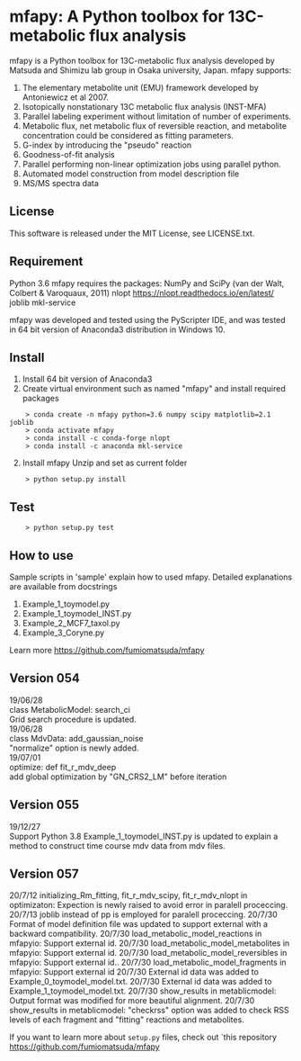 mfapy: A Python toolbox for 13C-metabolic flux analysis
================================================

mfapy is a Python toolbox for 13C-metabolic flux analysis developed by Matsuda and Shimizu lab group in Osaka university, Japan.
mfapy supports:

1. The elementary metabolite unit (EMU) framework developed by Antoniewicz et al 2007.
2. Isotopically nonstationary 13C metabolic flux analysis (INST-MFA)
3. Parallel labeling experiment without limitation of number of experiments.
4. Metabolic flux, net metabolic flux of reversible reaction, and metabolite concentration could be considered as fitting parameters.
5. G-index by introducing the "pseudo" reaction
6. Goodness-of-fit analysis
7. Parallel performing non-linear optimization jobs using parallel python.
8. Automated model construction from model description file
9. MS/MS spectra data

License
----------------------------------------
This software is released under the MIT License, see LICENSE.txt.

Requirement
----------------------------------------
Python 3.6
mfapy requires the packages:
NumPy and SciPy (van der Walt, Colbert & Varoquaux, 2011)
nlopt https://nlopt.readthedocs.io/en/latest/
joblib
mkl-service

mfapy was developed and tested using the PyScripter IDE, and was tested in 64 bit version of Anaconda3 distribution in Windows 10.


Install
----------------------------------------
1. Install 64 bit version of Anaconda3
2. Create virtual environment such as named "mfapy" and install required packages
~~~
    > conda create -n mfapy python=3.6 numpy scipy matplotlib=2.1 joblib
    > conda activate mfapy 
    > conda install -c conda-forge nlopt
    > conda install -c anaconda mkl-service
~~~

2. Install mfapy
Unzip and set as current folder
~~~
    > python setup.py install
~~~

Test
----------------------------------------
~~~
    > python setup.py test
~~~

How to use
----------------------------------------
Sample scripts in 'sample' explain how to used mfapy. 
Detailed explanations are available from docstrings

1. Example_1_toymodel.py  
2. Example_1_toymodel_INST.py 
3. Example_2_MCF7_taxol.py 
4. Example_3_Coryne.py 

Learn more <https://github.com/fumiomatsuda/mfapy>

Version 054
----------------------------------------
19/06/28  
class MetabolicModel: search_ci  
Grid search procedure is updated.  
19/06/28  
class MdvData: add_gaussian_noise  
"normalize" option is newly added.  
19/07/01  
optimize: def fit_r_mdv_deep  
add global optimization by "GN_CRS2_LM" before iteration  


Version 055
----------------------------------------
19/12/27  
Support Python 3.8
Example_1_toymodel_INST.py is updated to explain a method to construct time course mdv data from mdv files.

Version 057
----------------------------------------
20/7/12
initializing_Rm_fitting, fit_r_mdv_scipy, fit_r_mdv_nlopt in optimizaton: Expection is newly raised to avoid error in  paralell proceccing.
20/7/13
joblib instead of pp is employed for paralell proceccing.
20/7/30
Format of model definition file was updated to support external with a backward compatibility.
20/7/30 load_metabolic_model_reactions in mfapyio: Support external id.
20/7/30 load_metabolic_model_metabolites in mfapyio: Support external id.
20/7/30 load_metabolic_model_reversibles in mfapyio: Support external id..
20/7/30 load_metabolic_model_fragments in mfapyio: Support external id
20/7/30 External id data was added to Example_0_toymodel_model.txt.
20/7/30 External id data was added to Example_1_toymodel_model.txt.
20/7/30 show_results in metablicmodel: Output format was modified for more beautiful alignment.
20/7/30 show_results in metablicmodel: "checkrss" option was added to check RSS levels of each fragment and "fitting" reactions and metabolites.



If you want to learn more about ``setup.py`` files, check out `this repository <https://github.com/fumiomatsuda/mfapy>



